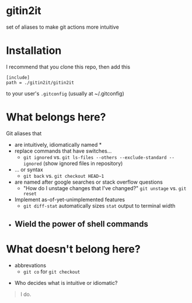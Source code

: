 # gitin2it
set of aliases to make git actions more intuitive

# Installation
I recommend that you clone this repo, then add this

```
[include]
path = ./gitin2it/gitin2it
```
to your user's `.gitconfig` (usually at ~/.gitconfig)

# What belongs here?
Git aliases that 
 - are intuitively, idiomatically named *
 - replace commands that have switches...
   - `git ignored` vs. `git ls-files --others --exclude-standard --ignored` (show ignored files in repository)
 - ... or syntax
   - `git back` vs. `git checkout HEAD~1` 
 - are named after google searches or stack overflow questions
   - "How do I unstage changes that I've changed?"
     `git unstage` vs. `git reset`
 - Implement as-of-yet-unimplemented features
   - `git diff-stat` automatically sizes `stat` output to terminal width
 - Wield the power of shell commands
   - 

# What doesn't belong here?
  - abbrevations
    - `git co` for `git checkout`
  

* Who decides what is intuitive or idiomatic?

> I do. 
